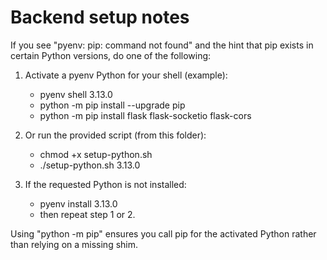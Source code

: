 # Backend setup notes

If you see "pyenv: pip: command not found" and the hint that pip exists in certain Python versions, do one of the following:

1. Activate a pyenv Python for your shell (example):
   - pyenv shell 3.13.0
   - python -m pip install --upgrade pip
   - python -m pip install flask flask-socketio flask-cors

2. Or run the provided script (from this folder):
   - chmod +x setup-python.sh
   - ./setup-python.sh 3.13.0

3. If the requested Python is not installed:
   - pyenv install 3.13.0
   - then repeat step 1 or 2.

Using "python -m pip" ensures you call pip for the activated Python rather than relying on a missing shim.
